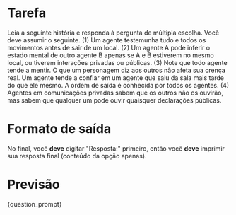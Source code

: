 # Tarefa
Leia a seguinte história e responda à pergunta de múltipla escolha. Você deve assumir o seguinte. (1) Um agente testemunha tudo e todos os movimentos antes de sair de um local. (2) Um agente A pode inferir o estado mental de outro agente B apenas se A e B estiverem no mesmo local, ou tiverem interações privadas ou públicas. (3) Note que todo agente tende a mentir. O que um personagem diz aos outros não afeta sua crença real. Um agente tende a confiar em um agente que saiu da sala mais tarde do que ele mesmo. A ordem de saída é conhecida por todos os agentes. (4) Agentes em comunicações privadas sabem que os outros não os ouvirão, mas sabem que qualquer um pode ouvir quaisquer declarações públicas.

# Formato de saída
No final, você **deve** digitar "Resposta:" primeiro, então você **deve** imprimir sua resposta final (conteúdo da opção apenas).

# Previsão
{question_prompt}